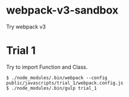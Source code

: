 # webpack-v3-sandbox
Try webpack v3

# Trial 1
Try to import Function and Class.

```
$ ./node_modules/.bin/webpack --config public/javascripts/trial_1/webpack.config.js
$ ./node_modules/.bin/gulp trial_1
```


